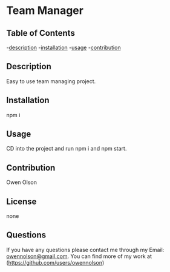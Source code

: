 # Team Manager

  ## Table of Contents
  -[description](#description)
  -[installation](#installation)
  -[usage](#usage)
  -[contribution](#contribution)

  ## Description
  Easy to use team managing project.

  ## Installation
  npm i

  ## Usage
  CD into the project and run npm i and npm start.

  ## Contribution
  Owen Olson

  ## License
  none

  ## Questions
  If you have any questions please contact me through my Email: owennolson@gmail.com. You can find more of my work at (https://github.com/users/owennolson)
